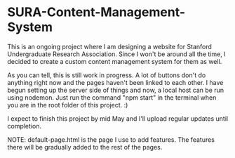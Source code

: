 # SURA-Content-Management-System
This is an ongoing project where I am designing a website for Stanford Undergraduate Research Association. Since I won't be around all the time, I decided to create a custom content management system for them as well.

As you can tell, this is still work in progress. A lot of buttons don't do anything right now and the pages haven't been linked to each other. I have begun setting up the server side of things and now, a local host can be run using nodemon. Just run the command "npm start" in the terminal when you are in the root folder of this project. :)

I expect to finish this project by mid May and I'll upload regular updates until completion.

NOTE: default-page.html is the page I use to add features. The features there will be gradually added to the rest of the pages.

